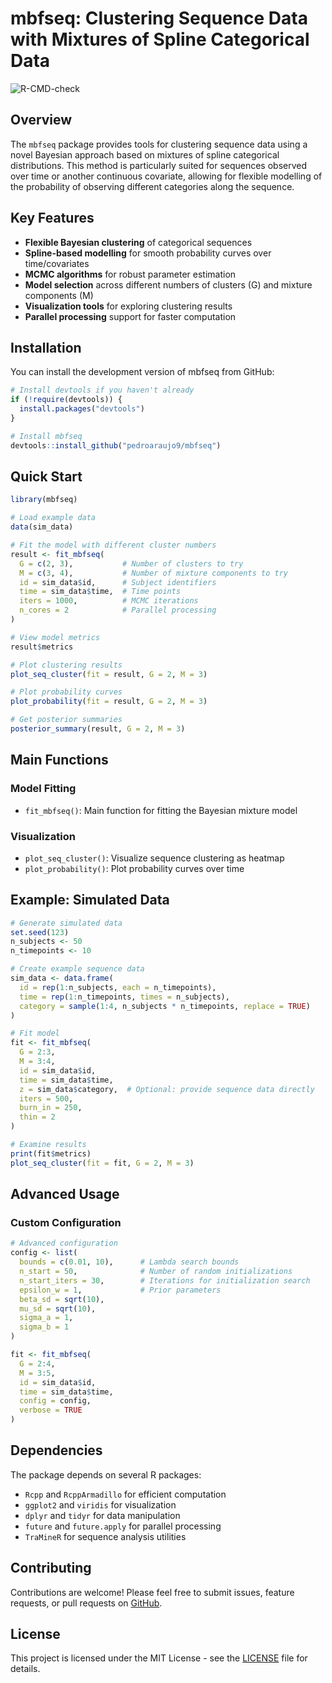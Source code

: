 # mbfseq: Clustering Sequence Data with Mixtures of Spline Categorical Data

![R-CMD-check](https://github.com/pedroaraujo9/mbfseq/actions/workflows/r.yml)

## Overview

The `mbfseq` package provides tools for clustering sequence data using a novel Bayesian approach based on mixtures of spline categorical distributions. This method is particularly suited for sequences observed over time or another continuous covariate, allowing for flexible modelling of the probability of observing different categories along the sequence.

## Key Features

- **Flexible Bayesian clustering** of categorical sequences
- **Spline-based modelling** for smooth probability curves over time/covariates  
- **MCMC algorithms** for robust parameter estimation
- **Model selection** across different numbers of clusters (G) and mixture components (M)
- **Visualization tools** for exploring clustering results
- **Parallel processing** support for faster computation

## Installation

You can install the development version of mbfseq from GitHub:

```r
# Install devtools if you haven't already
if (!require(devtools)) {
  install.packages("devtools")
}

# Install mbfseq
devtools::install_github("pedroaraujo9/mbfseq")
```

## Quick Start

```r
library(mbfseq)

# Load example data
data(sim_data)

# Fit the model with different cluster numbers
result <- fit_mbfseq(
  G = c(2, 3),           # Number of clusters to try
  M = c(3, 4),           # Number of mixture components to try
  id = sim_data$id,      # Subject identifiers
  time = sim_data$time,  # Time points
  iters = 1000,          # MCMC iterations
  n_cores = 2            # Parallel processing
)

# View model metrics
result$metrics

# Plot clustering results
plot_seq_cluster(fit = result, G = 2, M = 3)

# Plot probability curves
plot_probability(fit = result, G = 2, M = 3)

# Get posterior summaries
posterior_summary(result, G = 2, M = 3)
```

## Main Functions

### Model Fitting
- `fit_mbfseq()`: Main function for fitting the Bayesian mixture model

### Visualization
- `plot_seq_cluster()`: Visualize sequence clustering as heatmap
- `plot_probability()`: Plot probability curves over time



## Example: Simulated Data

```r
# Generate simulated data
set.seed(123)
n_subjects <- 50
n_timepoints <- 10

# Create example sequence data
sim_data <- data.frame(
  id = rep(1:n_subjects, each = n_timepoints),
  time = rep(1:n_timepoints, times = n_subjects),
  category = sample(1:4, n_subjects * n_timepoints, replace = TRUE)
)

# Fit model
fit <- fit_mbfseq(
  G = 2:3,
  M = 3:4,
  id = sim_data$id,
  time = sim_data$time,
  z = sim_data$category,  # Optional: provide sequence data directly
  iters = 500,
  burn_in = 250,
  thin = 2
)

# Examine results
print(fit$metrics)
plot_seq_cluster(fit = fit, G = 2, M = 3)
```

## Advanced Usage

### Custom Configuration

```r
# Advanced configuration
config <- list(
  bounds = c(0.01, 10),      # Lambda search bounds
  n_start = 50,              # Number of random initializations
  n_start_iters = 30,        # Iterations for initialization search
  epsilon_w = 1,             # Prior parameters
  beta_sd = sqrt(10),
  mu_sd = sqrt(10),
  sigma_a = 1,
  sigma_b = 1
)

fit <- fit_mbfseq(
  G = 2:4,
  M = 3:5,
  id = sim_data$id,
  time = sim_data$time,
  config = config,
  verbose = TRUE
)
```

## Dependencies

The package depends on several R packages:
- `Rcpp` and `RcppArmadillo` for efficient computation
- `ggplot2` and `viridis` for visualization
- `dplyr` and `tidyr` for data manipulation
- `future` and `future.apply` for parallel processing
- `TraMineR` for sequence analysis utilities


## Contributing

Contributions are welcome! Please feel free to submit issues, feature requests, or pull requests on [GitHub](https://github.com/pedroaraujo9/mbfseq).

## License

This project is licensed under the MIT License - see the [LICENSE](LICENSE) file for details.


